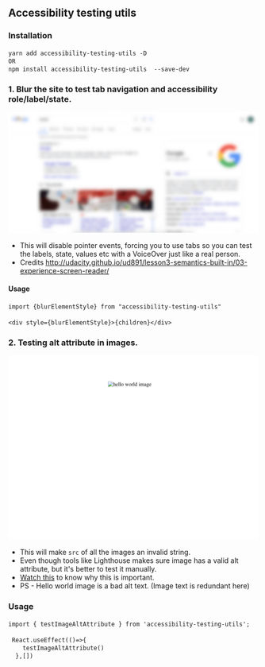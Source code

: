 ## Accessibility testing utils

### Installation
```
yarn add accessibility-testing-utils -D
OR
npm install accessibility-testing-utils  --save-dev
```

### 1. Blur the site to test tab navigation and accessibility role/label/state.


   ![](repo-assets/blur.png)

- This will disable pointer events, forcing you to use tabs so you can test the labels, state, values etc with a VoiceOver just like a real person.
- Credits
  http://udacity.github.io/ud891/lesson3-semantics-built-in/03-experience-screen-reader/


#### Usage

```
import {blurElementStyle} from "accessibility-testing-utils"

<div style={blurElementStyle}>{children}</div>
```



### 2. Testing alt attribute in images. 

   ![](repo-assets/img-alt.png)

- This will make `src` of all the images an invalid string.
- Even though tools like Lighthouse makes sure image has a valid alt attribute, but it's better to test it manually.
- [Watch this](https://www.youtube.com/watch?v=XCa6U1BllCY) to know why this is important.
- PS - Hello world image is a bad alt text. (Image text is redundant here)

### Usage

```
import { testImageAltAttribute } from 'accessibility-testing-utils';

 React.useEffect(()=>{
    testImageAltAttribute()
  },[])
```
